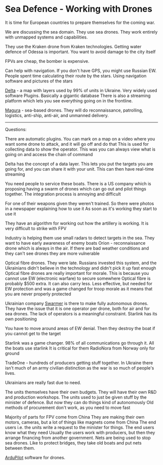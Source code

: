 # Sea Defence - Working with Drones

It is time for European countries to prepare themselves for the coming war.

We are discussing the sea domain.
They use sea drones. They work entirely with unmapped systems and capabilities.

They use the Kraken drone from Kraken technologies.
Getting water defence of Odessa is important. You want to avoid damage to the city itself

FPVs are cheap, the bomber is expensive.

Can help with navigation.
If you don't have GPS, you might use Russian EW.
People spent time calculating their route by the stars. Using navigation software and pictures of the stars

[Delta](https://en.wikipedia.org/wiki/Delta_(situational_awareness_system)) - a map with layers used by 99% of units in Ukraine. Very widely used software
Plugins. Basically a gigantic database
There is also a streaming platform which lets you see everything going on in the frontline.

[Magura](https://en.wikipedia.org/wiki/MAGURA_V5) - sea-based drones. They will do reconnaissance, patrolling, logistics, anti-ship, anti-air, and unmanned delivery. 

----
Questions:

There are automatic plugins. You can mark on a map on a video where you want some drone to attack, and it will go off and do that
This is used for collecting data to show the operator. This was you can always view what is going on and access the chain of command

Delta has the concept of a data layer. This lets you put the targets you are going for, and you can share it with your unit. This can then have real-time streaming

You need people to service these boats.
There is a US company which is proposing having a swarm of drones which can go out and pilot things together. The integration process is annoying and difficult

For one of their weapons given they weren't trained. So there were photos in a newspaper explaining how to use it
As soon as it's working they start to use it

They have an algorithm for working out how the artillery is working. It is very difficult to strike with FPV

Industry is helping them use small radars to detect targets in the sea.
They want to have early awareness of enemy boats
Orion - reconnaissance drone which is always in the air.
If there are bad weather conditions and they can't see drones they are more vulnerable

Optical fibre drones. They were late. Russians invested this system, and the Ukrainians didn't believe in the technology and didn't pick it up fast enough
Optical fibre drones are really important for morale. This is because you cannot use EW (electronic warfare) to secure somewhere
Optical fibre is probably $500 extra. It can also carry less. Less effective, but needed for EW protection and was a game changed for troop morale as it means that you are never properly protected

Ukrainian company [Swarmer](https://www.getswarmer.com/) is there to make fully autonomous drones.
They have the issue that it is one operator per drone, both for air and for sea drones.
The lack of operators is a meaningful constraint.
Starlink has its own positioning

You have to move around areas of EW denial. Then they destroy the boat if you cannot get to the target

Starlink was a game changer. 98% of all communications go through it. All the boats use starlink
It is critical for them
RadioNora from Norway only for ground

TradeOne - hundreds of producers getting stuff together. In Ukraine there isn't much of an army civilian distinction as the war is so much of people's lives.

Ukrainians are really fast due to need.

The units themselves have their own budgets. They will have their own R&D and production workshops.
The units used to just be given stuff by the minister of defence. But now they can do things kind of autonomously
Old methods of procurement don't work, as you need to move fast

Majority of parts for FPV come from China
They are making their own motors, cameras, but a lot of things like magnets come from China
The end users i.e. the units write a request to the minister for things. The end users know what they need
Usually the users work with producers, but then they arrange financing from another government.
Nets are being used to stop sea drones. Like to protect bridges, they take old boats and put nets between them.

[ArduPilot](https://en.wikipedia.org/wiki/ArduPilot) software for drones.





